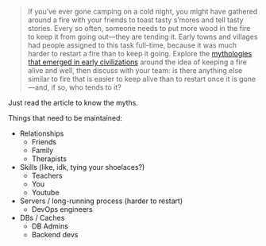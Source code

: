 > If you’ve ever gone camping on a cold night, you might have gathered around a fire with your friends to toast tasty s’mores and tell tasty stories. Every so often, someone needs to put more wood in the fire to keep it from going out—they are tending it. Early towns and villages had people assigned to this task full-time, because it was much harder to restart a fire than to keep it going. Explore the [mythologies that emerged in early civilizations](https://library.acropolis.org/keeping-the-flame-alive/) around the idea of keeping a fire alive and well, then discuss with your team: is there anything else similar to fire that is easier to keep alive than to restart once it is gone—and, if so, who tends to it?

Just read the article to know the myths.

Things that need to be maintained:

 - Relationships
   - Friends
   - Family
   - Therapists
 - Skills (like, idk, tying your shoelaces?)
   - Teachers
   - You
   - Youtube
 - Servers / long-running process (harder to restart)
   - DevOps engineers
 - DBs / Caches
   - DB Admins
   - Backend devs